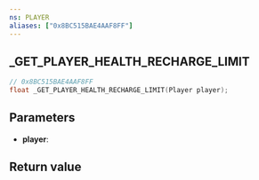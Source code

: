 ```yaml
---
ns: PLAYER
aliases: ["0x8BC515BAE4AAF8FF"]
---
```

## _GET_PLAYER_HEALTH_RECHARGE_LIMIT

```c
// 0x8BC515BAE4AAF8FF
float _GET_PLAYER_HEALTH_RECHARGE_LIMIT(Player player);
```


## Parameters
* **player**: 

## Return value

